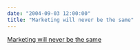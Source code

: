 ```yaml
---
date: "2004-09-03 12:00:00"
title: "Marketing will never be the same"
---
```


[Marketing will never be the same](/lemire/blog/2004/09-03-marketing-will-never-be-the-same)

